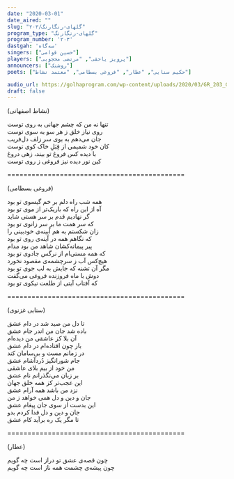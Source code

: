 ```yaml
---
date: "2020-03-01"
date_aired: ""
slug: "گلهای-رنگارنگ/۲۰۳"
program_type: "گلهای-رنگارنگ"
program_number: '۲۰۳'
dastgah: 'سه‌گاه'
singers: ["حسین قوامی"]
players: ["پرویز یاحقی", "مرتضی محجوبی"]
announcers: ["روشنک"]
poets: ["حکیم سنایی", "عطار", "فروغی بسطامی", "معتمد نشاط"]

audio_url: https://golhaprogram.com/wp-content/uploads/2020/03/GR_203_Ghavami.mp3
draft: false
---
```


(نشاط اصفهانی)

تنها نه من که چشم جهانی به روی توست  
روی نیاز خلق ز هر سو به سوی توست  
جان می‌دهم به بوی سر زلف دل‌فریب  
کان خود شمیمی از قِبَلِ خاک کوی توست  
با دیده کس فروغ تو بیند، زهی دروغ  
کین نور دیده نیز فروغی ز روی توست  

============================================

(فروغی بسطامی)


همه شب راه دلم بر خم گیسوی تو بود  
 آه از این راه که باریک‌تر از موی تو بود  
 گر نهادیم قدم بر سر هستی شاید  
 که سر همت ما بر سر زانوی تو بود  
زان شکستم به هم آیینه‌ی خودبینی را  
که نگاهم همه در آینه‌ی روی تو بود  
پیر پیمانه‌کشان شاهد من بود مدام  
که همه مستی‌ام از نرگس جادوی تو بود  
هیچ‌کس آب ز سرچشمه‌ی مقصود نخورد  
مگر آن تشنه که جایش به لب جوی تو بود  
دوش با ماه فروزنده فروغی می‌گفت  
که آفتاب آیتی از طلعت نیکوی تو بود  


============================================

(سنایی غزنوی)

تا دل من صید شد در دام عشق  
باده شد جان من اندر جام عشق  
آن بلا کز عاشقی من دیده‌ام  
باز چون افتاده‌ام در دام عشق  
در زمانم مست و بی‌سامان کند  
جام شورانگیز دُرد‌آشام عشق  
من خود از بیم بلای عاشقی  
بر زبان می‌نگذرانم نام عشق  
این عجب‌تر کز همه خلق جهان  
نزد من باشد همه آرام عشق  
جان و دین و دل همی خواهد ز من  
این بدست از سوی جان پیغام عشق  
جان و دین و دل فدا کردم بدو  
تا مگر یک ره برآید کام عشق  

============================================

(عطار)

چون قصه‌ی عشق تو دراز است چه گویم  
چون پیشه‌ی چشمت همه ناز است چه گویم  
